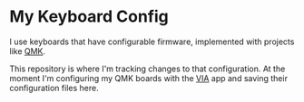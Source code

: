 My Keyboard Config
==================

I use keyboards that have configurable firmware, implemented with projects like [QMK].

This repository is where I'm tracking changes to that configuration. At the moment I'm configuring my QMK boards with the [VIA] app and saving their configuration files here.

[QMK]: https://docs.qmk.fm/
[VIA]: https://github.com/the-via/releases

